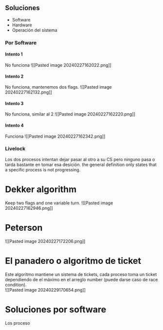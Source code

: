  ## Soluciones
 - Software
 - Hardware
 - Operación del sistema

### Por Software
#### Intento 1
No funciona
![[Pasted image 20240227162022.png]]
#### Intento 2
No funciona, mantenemos dos flags.
![[Pasted image 20240227162132.png]]
#### Intento 3
No funciona, similar al 2
![[Pasted image 20240227162220.png]]
#### Intento 4
Funciona
![[Pasted image 20240227162342.png]]
### Livelock
Los dos procesos intentan dejar pasar al otro a su CS pero ninguno pasa o tarda bastante en tomar esa desición.
the general definition only states that a specific process is not progressing.

# Dekker algorithm
Keep two flags and one variable turn.
![[Pasted image 20240227162946.png]]
# Peterson

![[Pasted image 20240227172206.png]]

# El panadero o algoritmo de ticket
Este algoritmo mantiene un sistema de tickets, cada proceso toma un ticket dependiendo de el máximo en el arreglo number (puede darse caso de race condition).  
![[Pasted image 20240229170654.png]]

# Soluciones por software
Los proceso